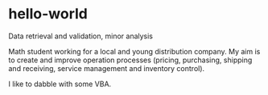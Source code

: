 # hello-world

Data retrieval and validation, minor analysis 

Math student working for a local and young distribution company.  My aim is to create and improve operation processes (pricing, purchasing, shipping and receiving, service management and inventory control).  

I like to dabble with some VBA.
